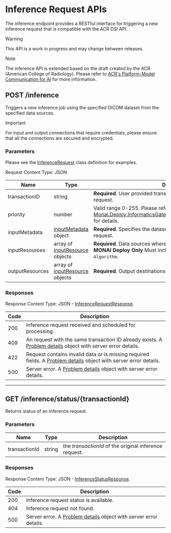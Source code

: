# Inference Request APIs

The inference endpoint provides a RESTful interface for triggering a new inference request that is compatible with the ACR DSI API.

> [!Warning]
> This API is a work in progress and may change between releases.

> [!Note]
> The inference API is extended based on the draft created by the ACR (American College of Radiology).
> Please refer to [ACR's Platform-Model Communication for AI](https://www.acrdsi.org/-/media/DSI/Files/ACR-DSI-Model-API.pdf)
> for more information.

## POST /inference

Triggers a new inference job using the specified DICOM dataset from the specified data sources.


> [!IMPORTANT]
> For input and output connections that require credentials, please ensure that all the connections are secured and encrypted.

### Parameters

Please see the [InferenceRequest](xref:Monai.Deploy.InformaticsGateway.Api.Rest.InferenceRequest) class
definition for examples.

Request Content Type: JSON

| Name            | Type                                                                                                | Description                                                                                                                                                                       |
| --------------- | --------------------------------------------------------------------------------------------------- | --------------------------------------------------------------------------------------------------------------------------------------------------------------------------------- |
| transactionID   | string                                                                                              | **Required**. User provided transaction ID for correlating an inference request.                                                                                                  |
| priority        | number                                                                                              | Valid range 0-255. Please refer to [Monai.Deploy.InformaticsGateway.Api.Rest.InferenceRequest.Priority](xref:Monai.Deploy.InformaticsGateway.Api.Rest.InferenceRequest.Priority) for details. |
| inputMetadata   | [inputMetadata](xref:Monai.Deploy.InformaticsGateway.Api.Rest.InferenceRequestMetadata) object            | **Required**. Specifies the dataset associated with the inference request.                                                                                                        |
| inputResources  | array of [inputResource](xref:Monai.Deploy.InformaticsGateway.Api.Rest.RequestInputDataResource) objects  | **Required**. Data sources where the specified dataset to be retrieved. **MONAI Deploy Only** Must include one `interface` that is type of `Algorithm`.                                  |
| outputResources | array of [inputResource](xref:Monai.Deploy.InformaticsGateway.Api.Rest.RequestOutputDataResource) objects | **Required**. Output destinations where results are exported to.                                                                                                                  |

### Responses

Response Content Type: JSON - [InferenceRequestResponse](xref:Monai.Deploy.InformaticsGateway.Api.Rest.InferenceRequestResponse).

| Code | Description                                                                                                                                                       |
| ---- | ----------------------------------------------------------------------------------------------------------------------------------------------------------------- |
| 200  | Inference request received and scheduled for processing.                                                                                                          |
| 409  | An request with the same transaction ID already exists. A [Problem details](https://datatracker.ietf.org/doc/html/rfc7807) object with server error details.      |
| 422  | Request contains invalid data or is missing required fields. A [Problem details](https://datatracker.ietf.org/doc/html/rfc7807) object with server error details. |
| 500  | Server error. A [Problem details](https://datatracker.ietf.org/doc/html/rfc7807) object with server error details.                                                |

---

## GET /inference/status/{transactionId}

Returns status of an inference request.

### Parameters

| Name          | Type   | Description                                            |
| ------------- | ------ | ------------------------------------------------------ |
| transactionId | string | the _transactionId_ of the original inference request. |

### Responses

Response Content Type: JSON - [InferenceStatusResponse](xref:Monai.Deploy.InformaticsGateway.Api.Rest.InferenceStatusResponse).

| Code | Description                                                                                                        |
| ---- | ------------------------------------------------------------------------------------------------------------------ |
| 200  | Inference request status is available.                                                                             |
| 404  | Inference request not found.                                                                                       |
| 500  | Server error. A [Problem details](https://datatracker.ietf.org/doc/html/rfc7807) object with server error details. |
